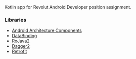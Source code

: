 Kotlin app for Revolut Android Developer position assignment.

### Libraries
* [Android Architecture Components][arch]
* [DataBinding][databinding]
* [RxJava2][rx]
* [Dagger2][dagger]
* [Retrofit][retrofit]


[arch]: https://developer.android.com/arch
[rx]: https://github.com/ReactiveX/RxJava
[dagger]: https://github.com/google/dagger
[retrofit]: http://square.github.io/retrofit
[databinding]: https://developer.android.com/topic/libraries/data-binding/
